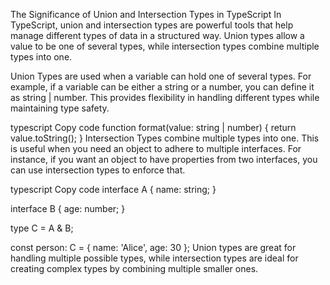 The Significance of Union and Intersection Types in TypeScript
In TypeScript, union and intersection types are powerful tools that help manage different types of data in a structured way. Union types allow a value to be one of several types, while intersection types combine multiple types into one.

Union Types are used when a variable can hold one of several types. For example, if a variable can be either a string or a number, you can define it as string | number. This provides flexibility in handling different types while maintaining type safety.

typescript
Copy code
function format(value: string | number) {
return value.toString();
}
Intersection Types combine multiple types into one. This is useful when you need an object to adhere to multiple interfaces. For instance, if you want an object to have properties from two interfaces, you can use intersection types to enforce that.

typescript
Copy code
interface A {
name: string;
}

interface B {
age: number;
}

type C = A & B;

const person: C = { name: 'Alice', age: 30 };
Union types are great for handling multiple possible types, while intersection types are ideal for creating complex types by combining multiple smaller ones.
